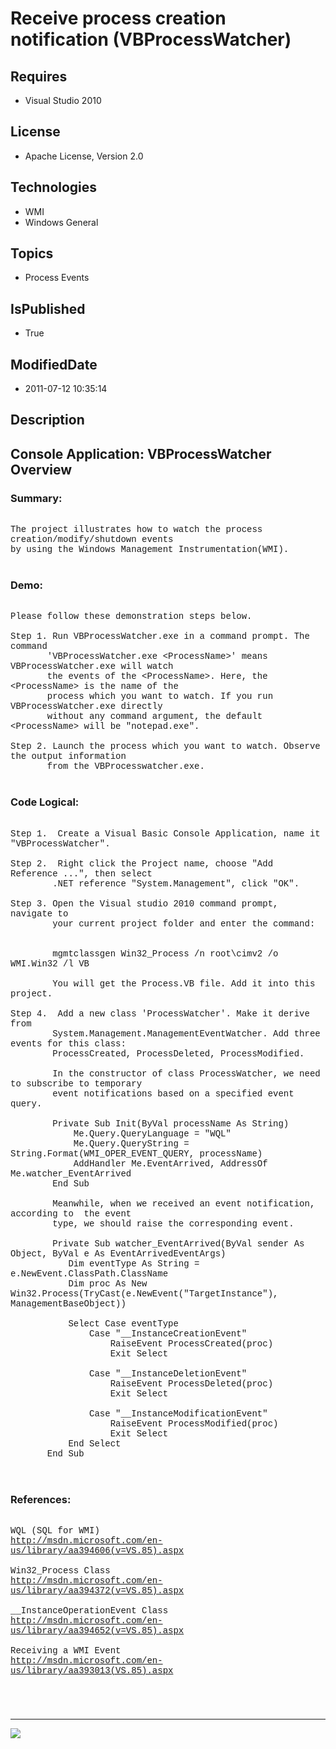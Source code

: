 # Receive process creation notification (VBProcessWatcher)
## Requires
* Visual Studio 2010
## License
* Apache License, Version 2.0
## Technologies
* WMI
* Windows General
## Topics
* Process Events
## IsPublished
* True
## ModifiedDate
* 2011-07-12 10:35:14
## Description

<p style="font-family:Courier New"></p>
<h2>Console Application: VBProcessWatcher Overview</h2>
<p style="font-family:Courier New"></p>
<h3>Summary:</h3>
<p style="font-family:Courier New"><br>
The project illustrates how to watch the process creation/modify/shutdown events<br>
by using the Windows Management Instrumentation(WMI).<br>
<br>
</p>
<h3>Demo: </h3>
<p style="font-family:Courier New"><br>
Please follow these demonstration steps below.<br>
<br>
Step 1. Run VBProcessWatcher.exe in a command prompt. The command<br>
&nbsp; &nbsp; &nbsp; &nbsp;'VBProcessWatcher.exe &lt;ProcessName&gt;' means VBProcessWatcher.exe will watch<br>
&nbsp; &nbsp; &nbsp; &nbsp;the events of the &lt;ProcessName&gt;. Here, the &lt;ProcessName&gt; is the name of the<br>
&nbsp; &nbsp; &nbsp; &nbsp;process which you want to watch. If you run VBProcessWatcher.exe directly<br>
&nbsp; &nbsp; &nbsp; &nbsp;without any command argument, the default &lt;ProcessName&gt; will be &quot;notepad.exe&quot;.<br>
<br>
Step 2. Launch the process which you want to watch. Observe the output information
<br>
&nbsp; &nbsp; &nbsp; &nbsp;from the VBProcesswatcher.exe. <br>
<br>
</p>
<h3>Code Logical:</h3>
<p style="font-family:Courier New"><br>
Step 1. &nbsp;Create a Visual Basic Console Application, name it &quot;VBProcessWatcher&quot;.<br>
<br>
Step 2. &nbsp;Right click the Project name, choose &quot;Add Reference ...&quot;, then select<br>
&nbsp; &nbsp; &nbsp; &nbsp; .NET reference &quot;System.Management&quot;, click &quot;OK&quot;.<br>
<br>
Step 3. Open the Visual studio 2010 command prompt, navigate to <br>
&nbsp;&nbsp;&nbsp;&nbsp;&nbsp;&nbsp;&nbsp;&nbsp;your current project folder and enter the command: &nbsp;<br>
&nbsp;&nbsp;&nbsp;&nbsp;&nbsp;&nbsp;&nbsp;&nbsp;<br>
&nbsp;&nbsp;&nbsp;&nbsp;&nbsp;&nbsp;&nbsp;&nbsp;mgmtclassgen Win32_Process /n root\cimv2 /o WMI.Win32 /l VB<br>
&nbsp;&nbsp;&nbsp;&nbsp;&nbsp;&nbsp;&nbsp;&nbsp;<br>
&nbsp;&nbsp;&nbsp;&nbsp;&nbsp;&nbsp;&nbsp;&nbsp;You will get the Process.VB file. Add it into this project.<br>
&nbsp;&nbsp;&nbsp;&nbsp;&nbsp;&nbsp;&nbsp;&nbsp;<br>
Step 4. &nbsp;Add a new class 'ProcessWatcher'. Make it derive from <br>
&nbsp; &nbsp; &nbsp; &nbsp; System.Management.ManagementEventWatcher. Add three events for this class:<br>
&nbsp; &nbsp; &nbsp; &nbsp; ProcessCreated, ProcessDeleted, ProcessModified.<br>
&nbsp; &nbsp; &nbsp; &nbsp; <br>
&nbsp; &nbsp; &nbsp; &nbsp; In the constructor of class ProcessWatcher, we need to subscribe to temporary<br>
&nbsp; &nbsp; &nbsp; &nbsp; event notifications based on a specified event query.<br>
&nbsp; &nbsp; &nbsp; &nbsp; <br>
&nbsp; &nbsp; &nbsp; &nbsp; Private Sub Init(ByVal processName As String)<br>
&nbsp; &nbsp; &nbsp; &nbsp; &nbsp; &nbsp; Me.Query.QueryLanguage = &quot;WQL&quot;<br>
&nbsp; &nbsp; &nbsp; &nbsp; &nbsp; &nbsp; Me.Query.QueryString = String.Format(WMI_OPER_EVENT_QUERY, processName)<br>
&nbsp; &nbsp; &nbsp; &nbsp; &nbsp; &nbsp; AddHandler Me.EventArrived, AddressOf Me.watcher_EventArrived<br>
&nbsp; &nbsp; &nbsp; &nbsp; End Sub<br>
&nbsp; &nbsp; &nbsp; &nbsp;<br>
&nbsp; &nbsp; &nbsp; &nbsp; Meanwhile, when we received an event notification, according to &nbsp;the event<br>
&nbsp; &nbsp; &nbsp; &nbsp; type, we should raise the corresponding event. <br>
<br>
&nbsp; &nbsp; &nbsp; &nbsp; Private Sub watcher_EventArrived(ByVal sender As Object, ByVal e As EventArrivedEventArgs)<br>
&nbsp; &nbsp; &nbsp; &nbsp; &nbsp; &nbsp;Dim eventType As String = e.NewEvent.ClassPath.ClassName<br>
&nbsp; &nbsp; &nbsp; &nbsp; &nbsp; &nbsp;Dim proc As New Win32.Process(TryCast(e.NewEvent(&quot;TargetInstance&quot;), ManagementBaseObject))<br>
<br>
&nbsp; &nbsp; &nbsp; &nbsp; &nbsp; &nbsp;Select Case eventType<br>
&nbsp; &nbsp; &nbsp; &nbsp; &nbsp; &nbsp; &nbsp; &nbsp;Case &quot;__InstanceCreationEvent&quot;<br>
&nbsp; &nbsp; &nbsp; &nbsp; &nbsp; &nbsp; &nbsp; &nbsp; &nbsp; &nbsp;RaiseEvent ProcessCreated(proc)<br>
&nbsp; &nbsp; &nbsp; &nbsp; &nbsp; &nbsp; &nbsp; &nbsp; &nbsp; &nbsp;Exit Select<br>
<br>
&nbsp; &nbsp; &nbsp; &nbsp; &nbsp; &nbsp; &nbsp; &nbsp;Case &quot;__InstanceDeletionEvent&quot;<br>
&nbsp; &nbsp; &nbsp; &nbsp; &nbsp; &nbsp; &nbsp; &nbsp; &nbsp; &nbsp;RaiseEvent ProcessDeleted(proc)<br>
&nbsp; &nbsp; &nbsp; &nbsp; &nbsp; &nbsp; &nbsp; &nbsp; &nbsp; &nbsp;Exit Select<br>
<br>
&nbsp; &nbsp; &nbsp; &nbsp; &nbsp; &nbsp; &nbsp; &nbsp;Case &quot;__InstanceModificationEvent&quot;<br>
&nbsp; &nbsp; &nbsp; &nbsp; &nbsp; &nbsp; &nbsp; &nbsp; &nbsp; &nbsp;RaiseEvent ProcessModified(proc)<br>
&nbsp; &nbsp; &nbsp; &nbsp; &nbsp; &nbsp; &nbsp; &nbsp; &nbsp; &nbsp;Exit Select<br>
&nbsp; &nbsp; &nbsp; &nbsp; &nbsp; &nbsp;End Select<br>
&nbsp; &nbsp; &nbsp; &nbsp;End Sub<br>
&nbsp; &nbsp; &nbsp; &nbsp;<br>
&nbsp; &nbsp; &nbsp; &nbsp;</p>
<h3>References:</h3>
<p style="font-family:Courier New"><br>
WQL (SQL for WMI)<br>
<a target="_blank" href="http://msdn.microsoft.com/en-us/library/aa394606(v=VS.85).aspx">http://msdn.microsoft.com/en-us/library/aa394606(v=VS.85).aspx</a><br>
<br>
Win32_Process Class<br>
<a target="_blank" href="http://msdn.microsoft.com/en-us/library/aa394372(v=VS.85).aspx">http://msdn.microsoft.com/en-us/library/aa394372(v=VS.85).aspx</a><br>
<br>
__InstanceOperationEvent Class<br>
<a target="_blank" href="http://msdn.microsoft.com/en-us/library/aa394652(v=VS.85).aspx">http://msdn.microsoft.com/en-us/library/aa394652(v=VS.85).aspx</a><br>
<br>
Receiving a WMI Event<br>
<a target="_blank" href="http://msdn.microsoft.com/en-us/library/aa393013(VS.85).aspx">http://msdn.microsoft.com/en-us/library/aa393013(VS.85).aspx</a><br>
<br>
</p>
<h3></h3>
<p style="font-family:Courier New"><br>
</p>
<hr>
<div><a href="http://go.microsoft.com/?linkid=9759640" style="margin-top:3px"><img src="http://bit.ly/onecodelogo">
</a></div>
